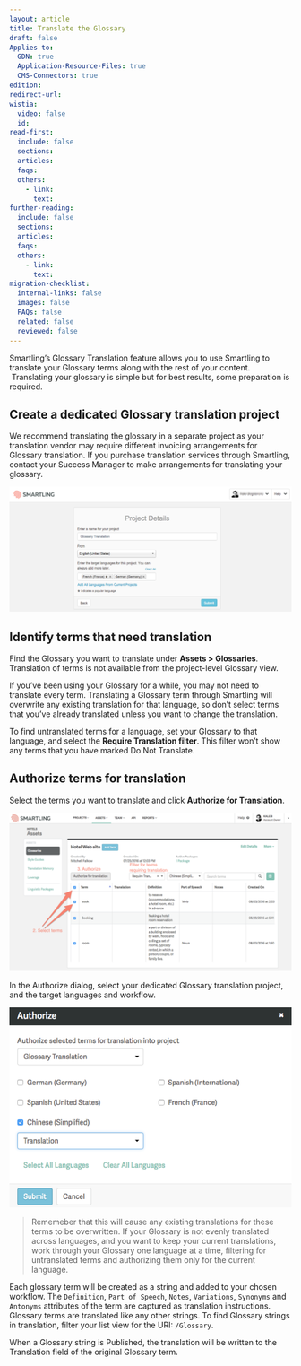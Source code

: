 ```yaml
---
layout: article
title: Translate the Glossary
draft: false
Applies to:
  GDN: true
  Application-Resource-Files: true
  CMS-Connectors: true
edition:
redirect-url:
wistia:
  video: false
  id:
read-first:
  include: false
  sections:
  articles:
  faqs:
  others:
    - link:
      text:
further-reading:
  include: false
  sections:
  articles:
  faqs:
  others:
    - link:
      text:
migration-checklist:
  internal-links: false
  images: false
  FAQs: false
  related: false
  reviewed: false
---
```



Smartling’s Glossary Translation feature allows you to use Smartling to translate your Glossary terms along with the rest of your content. &nbsp;Translating your glossary is simple but for best results, some preparation is required.

## Create a dedicated Glossary translation project

We recommend translating the glossary in a separate project as your translation vendor may require different invoicing arrangements for Glossary translation. If you purchase translation services through Smartling, contact your Success Manager to make arrangements for translating your glossary.

![](/uploads/versions/smartling---create-a-project-2---x----1228-544x---.png)

## Identify terms that need translation

Find the Glossary you want to translate under&nbsp;**Assets &gt; Glossaries**. Translation of terms is not available from the project-level Glossary view.

If you’ve been using your Glossary for a while, you may not need to translate every term. Translating a Glossary term through Smartling will overwrite any existing translation for that language, so don’t select terms that you’ve already translated unless you want to change the translation.&nbsp;

To find untranslated terms for a language, set your Glossary to that language, and select the&nbsp;**Require Translation filter**. This filter won’t show any terms that you have marked Do Not Translate.

## Authorize terms for translation

Select the terms you want to translate and click&nbsp;**Authorize for Translation**.

![](/uploads/versions/smartling---linguistic-assets--hotels----x----1265-710x---.png)

In the Authorize dialog, select your dedicated Glossary translation project, and the target languages and workflow.

![](/uploads/versions/smartling---linguistic-assets--hotels----x----568-402x---.png)

> Rememeber that this will cause any existing translations for these terms to be overwritten. If your Glossary is not evenly translated across languages, and you want to keep your current translations, work through your Glossary one language at a time, filtering for untranslated terms and authorizing them only for the current language.

Each glossary term will be created as a string and added to your chosen workflow. The `Definition`, `Part of Speech`, `Notes`, `Variations`, `Synonyms` and `Antonyms` attributes of the term are captured as translation instructions. Glossary terms are translated like any other strings. To find Glossary strings in translation, filter your list view for the URI: `/Glossary`.

When a Glossary string is Published, the translation will be written to the Translation field of the original Glossary term.